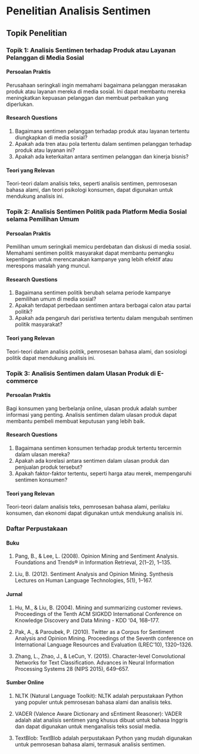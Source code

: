 # Penelitian Analisis Sentimen

## Topik Penelitian

### Topik 1: Analisis Sentimen terhadap Produk atau Layanan Pelanggan di Media Sosial

#### Persoalan Praktis

Perusahaan seringkali ingin memahami bagaimana pelanggan merasakan produk atau layanan mereka di media sosial. Ini dapat membantu mereka meningkatkan kepuasan pelanggan dan membuat perbaikan yang diperlukan.

#### Research Questions

1. Bagaimana sentimen pelanggan terhadap produk atau layanan tertentu diungkapkan di media sosial?
2. Apakah ada tren atau pola tertentu dalam sentimen pelanggan terhadap produk atau layanan ini?
3. Apakah ada keterkaitan antara sentimen pelanggan dan kinerja bisnis?

#### Teori yang Relevan

Teori-teori dalam analisis teks, seperti analisis sentimen, pemrosesan bahasa alami, dan teori psikologi konsumen, dapat digunakan untuk mendukung analisis ini.

### Topik 2: Analisis Sentimen Politik pada Platform Media Sosial selama Pemilihan Umum

#### Persoalan Praktis

Pemilihan umum seringkali memicu perdebatan dan diskusi di media sosial. Memahami sentimen politik masyarakat dapat membantu pemangku kepentingan untuk merencanakan kampanye yang lebih efektif atau merespons masalah yang muncul.

#### Research Questions

1. Bagaimana sentimen politik berubah selama periode kampanye pemilihan umum di media sosial?
2. Apakah terdapat perbedaan sentimen antara berbagai calon atau partai politik?
3. Apakah ada pengaruh dari peristiwa tertentu dalam mengubah sentimen politik masyarakat?

#### Teori yang Relevan

Teori-teori dalam analisis politik, pemrosesan bahasa alami, dan sosiologi politik dapat mendukung analisis ini.

### Topik 3: Analisis Sentimen dalam Ulasan Produk di E-commerce

#### Persoalan Praktis

Bagi konsumen yang berbelanja online, ulasan produk adalah sumber informasi yang penting. Analisis sentimen dalam ulasan produk dapat membantu pembeli membuat keputusan yang lebih baik.

#### Research Questions

1. Bagaimana sentimen konsumen terhadap produk tertentu tercermin dalam ulasan mereka?
2. Apakah ada korelasi antara sentimen dalam ulasan produk dan penjualan produk tersebut?
3. Apakah faktor-faktor tertentu, seperti harga atau merek, mempengaruhi sentimen konsumen?

#### Teori yang Relevan

Teori-teori dalam analisis teks, pemrosesan bahasa alami, perilaku konsumen, dan ekonomi dapat digunakan untuk mendukung analisis ini.

### Daftar Perpustakaan

#### Buku

1. Pang, B., & Lee, L. (2008). Opinion Mining and Sentiment Analysis. Foundations and Trends® in Information Retrieval, 2(1–2), 1–135.

2. Liu, B. (2012). Sentiment Analysis and Opinion Mining. Synthesis Lectures on Human Language Technologies, 5(1), 1–167.

#### Jurnal

1. Hu, M., & Liu, B. (2004). Mining and summarizing customer reviews. Proceedings of the Tenth ACM SIGKDD International Conference on Knowledge Discovery and Data Mining - KDD '04, 168–177.

2. Pak, A., & Paroubek, P. (2010). Twitter as a Corpus for Sentiment Analysis and Opinion Mining. Proceedings of the Seventh conference on International Language Resources and Evaluation (LREC'10), 1320–1326.

3. Zhang, L., Zhao, J., & LeCun, Y. (2015). Character-level Convolutional Networks for Text Classification. Advances in Neural Information Processing Systems 28 (NIPS 2015), 649–657.

#### Sumber Online

1. NLTK (Natural Language Toolkit): NLTK adalah perpustakaan Python yang populer untuk pemrosesan bahasa alami dan analisis teks.

2. VADER (Valence Aware Dictionary and sEntiment Reasoner): VADER adalah alat analisis sentimen yang khusus dibuat untuk bahasa Inggris dan dapat digunakan untuk menganalisis teks sosial media.

3. TextBlob: TextBlob adalah perpustakaan Python yang mudah digunakan untuk pemrosesan bahasa alami, termasuk analisis sentimen.
